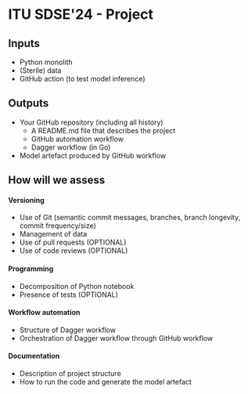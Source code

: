 # ITU SDSE'24 - Project

## Inputs

- Python monolith
- (Sterile) data
- GitHub action (to test model inference)

## Outputs

- Your GitHub repository (including all history)
  - A README.md file that describes the project
  - GitHub automation workflow
  - Dagger workflow (in Go)
- Model artefact produced by GitHub workflow

## How will we assess

#### Versioning

- Use of Git (semantic commit messages, branches, branch longevity, commit frequency/size)
- Management of data
- Use of pull requests (OPTIONAL)
- Use of code reviews (OPTIONAL)

#### Programming

- Decomposition of Python notebook
- Presence of tests (OPTIONAL)

#### Workflow automation

- Structure of Dagger workflow
- Orchestration of Dagger workflow through GitHub workflow

#### Documentation

- Description of project structure
- How to run the code and generate the model artefact
